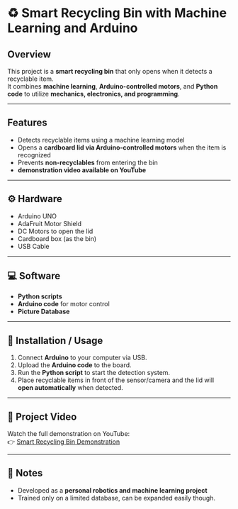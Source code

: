 
# ♻️ Smart Recycling Bin with Machine Learning and Arduino

## Overview
This project is a **smart recycling bin** that only opens when it detects a recyclable item.  
It combines **machine learning**, **Arduino-controlled motors**, and **Python code** to utilize **mechanics, electronics, and programming**.

---

## Features
- Detects recyclable items using a machine learning model 
- Opens a **cardboard lid via Arduino-controlled motors** when the item is recognized  
- Prevents **non-recyclables** from entering the bin  
- **demonstration video available on YouTube**

---

## ⚙️ Hardware
- Arduino UNO
- AdaFruit Motor Shield
- DC Motors to open the lid  
- Cardboard box (as the bin)  
- USB Cable  

---

## 💻 Software
- **Python scripts**   
- **Arduino code** for motor control  
- **Picture Database** 

---

## 🧠 Installation / Usage
1. Connect **Arduino** to your computer via USB.  
2. Upload the **Arduino code** to the board.  
3. Run the **Python script** to start the detection system.  
4. Place recyclable items in front of the sensor/camera and the lid will **open automatically** when detected.

---

## 🎥 Project Video
Watch the full demonstration on YouTube:  
👉 [Smart Recycling Bin Demonstration](https://www.youtube.com/channel/UCfidNmY5ezaeweFhrGzivoQ)

---

## 📝 Notes
- Developed as a **personal robotics and machine learning project**  
- Trained only on a limited database, can be expanded easily though.
